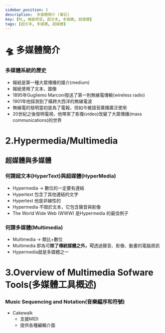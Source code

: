 ```yaml
---
sidebar_position: 5
description:  多媒體簡介 (筆記)
key: [ML, 機器學習, 超文本, 多媒體, 超媒體]
tags: [超文本, 多媒體, 超媒體]
---
```


# 🛸 多媒體簡介
### 多媒體系統的歷史

- 報紙是第一種大眾傳播的媒介(medium)
- 報紙使用了文本、圖像
- 1895年Gugliemo Marconi發送了第一則無線電傳輸(wireless radio)
- 1901年他探測到了橫跨大西洋的無線電波
- 無線電的發明當初是為了電報，但如今被語音廣播廣泛使用
- 20世紀之後發明電視，他帶來了影像(video)改變了大眾傳播(mass communications)的世界

# 2.Hypermedia/Multimedia

## 超媒體與多媒體

### 何謂超文本(HyperText)與超媒體(HyperMedia)

- Hypermedia → 數位的一定要有連結
- Hypertext 包含了其他連結的文字
- Hypertext 他是非線性的
- Hypermedia 不限於文本，它包含聲音與影像
- The World Wide Web (WWW) 是Hypermedia 的最佳例子

### 何謂多媒體(Multimedia)

- Multimedia → 類比+數位
- Multimedia 即為可**除了傳統媒體之外，可**透過聲音、影像、動畫的電腦資訊
- Hypermedia就是多媒體之一

# 3.Overview of Multimedia Sofware Tools(多媒體工具概述)

### Music Sequencing and Notation(音樂編序和符號)

- Cakewalk
    - 支援MIDI
    - 提供各種編輯介面